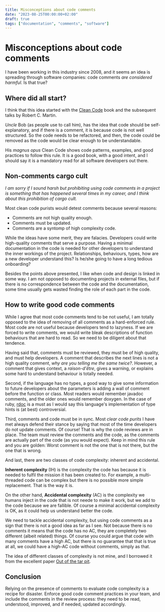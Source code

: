 ```yaml
---
title: Misconceptions about code comments
date: "2023-08-25T00:00:00+02:00"
draft: true
tags: ["documentation", "comments", "software"]
---
```


# Misconceptions about code comments
I have been working in this industry since 2008, and
it seems an idea is spreading through software companies:
code comments *are considered harmful*. Is that true?

## Where did all start?
I think that this idea started with the
[Clean Code](https://www.oreilly.com/library/view/clean-code-a/9780136083238/)
book and the subsequent talks by Robert C. Martin.

*Uncle* Bob (as people use to call him), has the idea
that code should be self-explanatory, and if there is a
comment, it is because code is not well structured. So the
code needs to be refactored, and then, the code could be
removed as the code would be clear enough to be understandable.

His *magnus opus* Clean Code shows code patterns, examples,
and good practices to follow this rule. It is a good book,
with a good intent, and I should say it is a mandatory read
for all software developers out there.

## Non-comments cargo cult
*I am sorry if I sound harsh but prohibiting using code comments in a project is something that has happened several times in my career, and I think about this prohibition of cargo cult.*

Most clean code purists would detest comments because several reasons:
- Comments are not high quality enough.
- Comments must be updated.
- Comments are a syntomp of high complexity code.

While the ideas have some merit, they are falacies. Developers could
write high-quality comments that serve a purpose. Having a minimal
documentation in the code is needed for other developers to understand
the inner workings of the project. Relationships, behaviours, types,
how are a new developer understand this? Is he/she going to have a
long tedious onboarding?

Besides the points above presented, I like when code and design is linked
in some way. I am not opposed to documenting projects in external files,
but if there is no correspondence between the code and the documentation,
some time usually gets wasted finding the role of each part in the code.

## How to write good code comments
While I agree that most code comments tend to be not useful,
I am totally opposed to the idea of removing of all comments
as a hard-enforced rule. Most code are not useful because developers
tend to lazyness. If we are forced to write comments, we would
write bleak descriptions of function behaviours that are hard to read.
So we need to be diligent about that tendence.

Having said that, comments must be reviewed, they must be of high quality,
and must help developers. A comment that describes the next lines
is not a high quality comment, *why are you telling me the same twice?*.
However, a comment that gives context, a *raison-d'être*, gives a warning,
or explains some hard to understand behaviour is totally needed.

Second, if the language has no types, a good way to give some information
to future developers about the parameters is adding a wall of comment
before the function or class. Most readers would remember javadoc comments,
and the older ones would remember doxygen. In the case of ruby,
[rdoc](https://github.com/ruby/rdoc) is a must
as I would say this language's implementation of type hints is
(at best) controversial.

Third, comments and code must be in sync. Most *clear code purits*
I have met always defend their stance by saying that most of the
time developers do not update comments. Of course! That is why the
code reviews are in place. The team must review the comments and
the code, as the comments are actually part of the code
(as you would expect). Keep in mind this rule and you are golden:
Worst comment is not the one that is not there, but the one that is
wrong.

And last, there are two classes of code complexity: inherent and accidental.

**Inherent complexity** (IH) is the complexity the code has because it is needed
to fulfil the mission it has been created to. For example, a
multi-threaded code can be complex but there is no possible more simple
replacement. That is the way it is.

On the other hand, **Accidental complexity** (AC) is the complexity we humans
inject in the code that is not neede to make it work, but we add to
the code because we are fallible. Of course a minimal accidental
complexity is OK, as it could help us understand better the code.

We need to tackle accidental complexity, but using code comments as a sign
that there is not a good idea as far as I see. Not because there is no
comments it means that the code has no AC, they are
completely two different (albeit related) things. Of course you could
argue that code with many comments have a high AC, but there is no guarantee
that that is true at all, we could have a high-AC code without comments,
simply as that.

The idea of different classes of complexity is not mine, and I borrowed it
from the excellent paper [Out of the tar pit](/blog/2015/09/out-of-the-tar-pit/).

## Conclusion
Relying on the presence of comments to evaluate code complexity
is a recipe for disaster. Enforce good code comment practices in your
team, and include the comments in the review process: they need to be
read, understood, improved, and if needed, updated accordingly.
